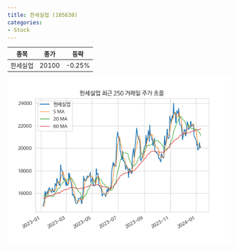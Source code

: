 ```yaml
---
title: 한세실업 (105630)
categories:
- Stock
---
```


|종목|종가|등락|
|----|----|----|
|한세실업|20100|-0.25%|

<!-- more -->

![105630](/assets/images/stock/105630.png)